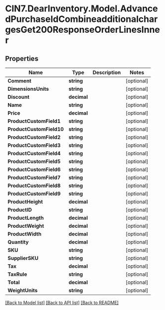 # CIN7.DearInventory.Model.AdvancedPurchaseIdCombineadditionalchargesGet200ResponseOrderLinesInner

## Properties

| Name                     | Type        | Description | Notes      |
| ------------------------ | ----------- | ----------- | ---------- |
| **Comment**              | **string**  |             | [optional] |
| **DimensionsUnits**      | **string**  |             | [optional] |
| **Discount**             | **decimal** |             | [optional] |
| **Name**                 | **string**  |             | [optional] |
| **Price**                | **decimal** |             | [optional] |
| **ProductCustomField1**  | **string**  |             | [optional] |
| **ProductCustomField10** | **string**  |             | [optional] |
| **ProductCustomField2**  | **string**  |             | [optional] |
| **ProductCustomField3**  | **string**  |             | [optional] |
| **ProductCustomField4**  | **string**  |             | [optional] |
| **ProductCustomField5**  | **string**  |             | [optional] |
| **ProductCustomField6**  | **string**  |             | [optional] |
| **ProductCustomField7**  | **string**  |             | [optional] |
| **ProductCustomField8**  | **string**  |             | [optional] |
| **ProductCustomField9**  | **string**  |             | [optional] |
| **ProductHeight**        | **decimal** |             | [optional] |
| **ProductID**            | **string**  |             | [optional] |
| **ProductLength**        | **decimal** |             | [optional] |
| **ProductWeight**        | **decimal** |             | [optional] |
| **ProductWidth**         | **decimal** |             | [optional] |
| **Quantity**             | **decimal** |             | [optional] |
| **SKU**                  | **string**  |             | [optional] |
| **SupplierSKU**          | **string**  |             | [optional] |
| **Tax**                  | **decimal** |             | [optional] |
| **TaxRule**              | **string**  |             | [optional] |
| **Total**                | **decimal** |             | [optional] |
| **WeightUnits**          | **string**  |             | [optional] |

[[Back to Model list]](../README.md#documentation-for-models) [[Back to API list]](../README.md#documentation-for-api-endpoints) [[Back to README]](../README.md)
